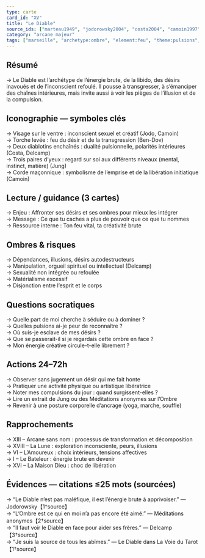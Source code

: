 ```yaml
---
type: carte
card_id: "XV"
title: "Le Diable"
source_ids: ["marteau1949", "jodorowsky2004", "costa2004", "camoin1997", "bendov2011", "delcamp1976", "nadolny2007", "jung1934", "meditationsanonymes2023", "archetypaljourney2020"]
category: "arcane majeur"
tags: ["marseille", "archetype:ombre", "element:feu", "theme:pulsions", "theme:transgression", "theme:libido", "axe:profondeurs"]
---
```


## Résumé
→ Le Diable est l’archétype de l’énergie brute, de la libido, des désirs inavoués et de l’inconscient refoulé. Il pousse à transgresser, à s’émanciper des chaînes intérieures, mais invite aussi à voir les pièges de l’illusion et de la compulsion.

## Iconographie — symboles clés
→ Visage sur le ventre : inconscient sexuel et créatif (Jodo, Camoin)  
→ Torche levée : feu du désir et de la transgression (Ben-Dov)  
→ Deux diablotins enchaînés : dualité pulsionnelle, polarités intérieures (Costa, Delcamp)  
→ Trois paires d’yeux : regard sur soi aux différents niveaux (mental, instinct, matière) (Jung)  
→ Corde maçonnique : symbolisme de l’emprise et de la libération initiatique (Camoin)

## Lecture / guidance (3 cartes)
→ Enjeu : Affronter ses désirs et ses ombres pour mieux les intégrer  
→ Message : Ce que tu caches a plus de pouvoir que ce que tu nommes  
→ Ressource interne : Ton feu vital, ta créativité brute

## Ombres & risques
→ Dépendances, illusions, désirs autodestructeurs  
→ Manipulation, orgueil spirituel ou intellectuel (Delcamp)  
→ Sexualité non intégrée ou refoulée  
→ Matérialisme excessif  
→ Disjonction entre l’esprit et le corps

## Questions socratiques
→ Quelle part de moi cherche à séduire ou à dominer ?  
→ Quelles pulsions ai-je peur de reconnaître ?  
→ Où suis-je esclave de mes désirs ?  
→ Que se passerait-il si je regardais cette ombre en face ?  
→ Mon énergie créative circule-t-elle librement ?

## Actions 24–72h
→ Observer sans jugement un désir qui me fait honte  
→ Pratiquer une activité physique ou artistique libératrice  
→ Noter mes compulsions du jour : quand surgissent-elles ?  
→ Lire un extrait de Jung ou des Méditations anonymes sur l’Ombre  
→ Revenir à une posture corporelle d’ancrage (yoga, marche, souffle)

## Rapprochements
→ XIII – Arcane sans nom : processus de transformation et décomposition  
→ XVIII – La Lune : exploration inconsciente, peurs, illusions  
→ VI – L’Amoureux : choix intérieurs, tensions affectives  
→ I – Le Bateleur : énergie brute en devenir  
→ XVI – La Maison Dieu : choc de libération

## Évidences — citations ≤25 mots (sourcées)
→ “Le Diable n’est pas maléfique, il est l’énergie brute à apprivoiser.” — Jodorowsky【1†source】  
→ “L’Ombre est ce qui en moi n’a pas encore été aimé.” — Méditations anonymes【2†source】  
→ “Il faut voir le Diable en face pour aider ses frères.” — Delcamp【3†source】  
→ “Je suis la source de tous les abîmes.” — Le Diable dans La Voie du Tarot【1†source】
